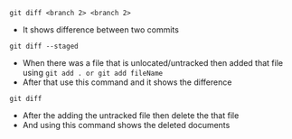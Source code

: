 
```
git diff <branch 2> <branch 2>
```
- It shows difference between two commits



```
git diff --staged
```
- When there was a file that is unlocated/untracked then added that file using 
  `git add . or git add fileName`  
-  After that use this command and it shows the difference 



```
git diff
```
- After the adding the untracked file then delete the that file 
- And using this command shows the deleted documents
  
  
  

